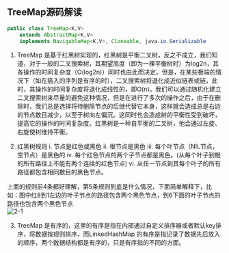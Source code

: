 ## TreeMap源码解读
```java
public class TreeMap<K,V>
    extends AbstractMap<K,V>
    implements NavigableMap<K,V>, Cloneable, java.io.Serializable
```

1. TreeMap 是基于红黑树实现的，红黑树是平衡二叉树，反之不成立，我们知道，对于一般的二叉搜索树，其期望高度（即为一棵平衡树时）为log2n，其各操作的时间复杂度（O(log2n)）同时也由此而决定。但是，在某些极端的情况下（如在插入的序列是有序的时），二叉搜索树将退化成近似链表或链，此时，其操作的时间复杂度将退化成线性的，即O(n)。我们可以通过随机化建立二叉搜索树来尽量的避免这种情况，但是在进行了多次的操作之后，由于在删除时，我们总是选择将待删除节点的后继代替它本身，这样就会造成总是右边的节点数目减少，以至于树向左偏沉。这同时也会造成树的平衡性受到破坏，提高它的操作的时间复杂度。红黑树是一种自平衡的二叉树，他会通过左旋、右旋使树维持平衡。

2. 红黑树规则
i. 节点是红色或黑色
ii. 根节点是黑色
iii. 每个叶节点（NIL节点，空节点）是黑色的
iv. 每个红色节点的两个子节点都是黑色。(从每个叶子到根的所有路径上不能有两个连续的红色节点)
vi. 从任一节点到其每个叶子的所有路径都包含相同数目的黑色节点。

上面的规则前4条都好理解，第5条规则到底是什么情况，下面简单解释下，比如：图中红8到1左边的叶子节点的路径包含两个黑色节点，到6下面的叶子节点的路径也包含两个黑色节点   
<img src="..\image\TreeMap2-1.jpg" alt="2-1" />    

3. TreeMap 是有序的，这里的有序是指在内部通过自定义排序器或者默认key排序，将数据按规则排序，而LinkedHashMap 的有序是指记录了数据先后放入的顺序，两个数据结构都是有序的，只是有序指的不同的方面。